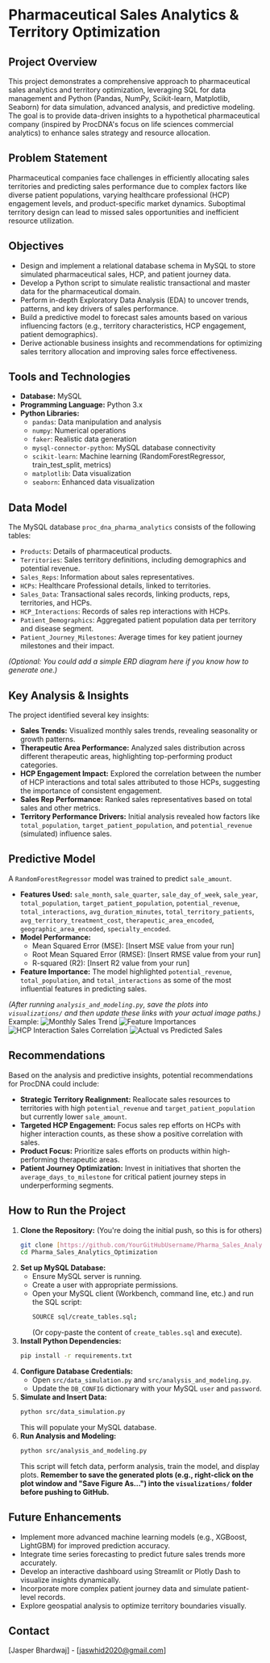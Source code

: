 # Pharmaceutical Sales Analytics & Territory Optimization

## Project Overview
This project demonstrates a comprehensive approach to pharmaceutical sales analytics and territory optimization, leveraging SQL for data management and Python (Pandas, NumPy, Scikit-learn, Matplotlib, Seaborn) for data simulation, advanced analysis, and predictive modeling. The goal is to provide data-driven insights to a hypothetical pharmaceutical company (inspired by ProcDNA's focus on life sciences commercial analytics) to enhance sales strategy and resource allocation.

## Problem Statement
Pharmaceutical companies face challenges in efficiently allocating sales territories and predicting sales performance due to complex factors like diverse patient populations, varying healthcare professional (HCP) engagement levels, and product-specific market dynamics. Suboptimal territory design can lead to missed sales opportunities and inefficient resource utilization.

## Objectives
* Design and implement a relational database schema in MySQL to store simulated pharmaceutical sales, HCP, and patient journey data.
* Develop a Python script to simulate realistic transactional and master data for the pharmaceutical domain.
* Perform in-depth Exploratory Data Analysis (EDA) to uncover trends, patterns, and key drivers of sales performance.
* Build a predictive model to forecast sales amounts based on various influencing factors (e.g., territory characteristics, HCP engagement, patient demographics).
* Derive actionable business insights and recommendations for optimizing sales territory allocation and improving sales force effectiveness.

## Tools and Technologies
* **Database:** MySQL
* **Programming Language:** Python 3.x
* **Python Libraries:**
    * `pandas`: Data manipulation and analysis
    * `numpy`: Numerical operations
    * `faker`: Realistic data generation
    * `mysql-connector-python`: MySQL database connectivity
    * `scikit-learn`: Machine learning (RandomForestRegressor, train_test_split, metrics)
    * `matplotlib`: Data visualization
    * `seaborn`: Enhanced data visualization

## Data Model
The MySQL database `proc_dna_pharma_analytics` consists of the following tables:
* `Products`: Details of pharmaceutical products.
* `Territories`: Sales territory definitions, including demographics and potential revenue.
* `Sales_Reps`: Information about sales representatives.
* `HCPs`: Healthcare Professional details, linked to territories.
* `Sales_Data`: Transactional sales records, linking products, reps, territories, and HCPs.
* `HCP_Interactions`: Records of sales rep interactions with HCPs.
* `Patient_Demographics`: Aggregated patient population data per territory and disease segment.
* `Patient_Journey_Milestones`: Average times for key patient journey milestones and their impact.

*(Optional: You could add a simple ERD diagram here if you know how to generate one.)*

## Key Analysis & Insights
The project identified several key insights:
* **Sales Trends:** Visualized monthly sales trends, revealing seasonality or growth patterns.
* **Therapeutic Area Performance:** Analyzed sales distribution across different therapeutic areas, highlighting top-performing product categories.
* **HCP Engagement Impact:** Explored the correlation between the number of HCP interactions and total sales attributed to those HCPs, suggesting the importance of consistent engagement.
* **Sales Rep Performance:** Ranked sales representatives based on total sales and other metrics.
* **Territory Performance Drivers:** Initial analysis revealed how factors like `total_population`, `target_patient_population`, and `potential_revenue` (simulated) influence sales.

## Predictive Model
A `RandomForestRegressor` model was trained to predict `sale_amount`.
* **Features Used:** `sale_month`, `sale_quarter`, `sale_day_of_week`, `sale_year`, `total_population`, `target_patient_population`, `potential_revenue`, `total_interactions`, `avg_duration_minutes`, `total_territory_patients`, `avg_territory_treatment_cost`, `therapeutic_area_encoded`, `geographic_area_encoded`, `specialty_encoded`.
* **Model Performance:**
    * Mean Squared Error (MSE): [Insert MSE value from your run]
    * Root Mean Squared Error (RMSE): [Insert RMSE value from your run]
    * R-squared (R2): [Insert R2 value from your run]
* **Feature Importance:** The model highlighted `potential_revenue`, `total_population`, and `total_interactions` as some of the most influential features in predicting sales.

*(After running `analysis_and_modeling.py`, save the plots into `visualizations/` and then update these links with your actual image paths.)*
Example:
![Monthly Sales Trend](visualizations/monthly_sales_trend.png)
![Feature Importances](visualizations/feature_importances.png)
![HCP Interaction Sales Correlation](visualizations/hcp_interaction_sales_corr.png)
![Actual vs Predicted Sales](visualizations/actual_vs_predicted_sales.png)


## Recommendations
Based on the analysis and predictive insights, potential recommendations for ProcDNA could include:
* **Strategic Territory Realignment:** Reallocate sales resources to territories with high `potential_revenue` and `target_patient_population` but currently lower `sale_amount`.
* **Targeted HCP Engagement:** Focus sales rep efforts on HCPs with higher interaction counts, as these show a positive correlation with sales.
* **Product Focus:** Prioritize sales efforts on products within high-performing therapeutic areas.
* **Patient Journey Optimization:** Invest in initiatives that shorten the `average_days_to_milestone` for critical patient journey steps in underperforming segments.

## How to Run the Project
1.  **Clone the Repository:** (You're doing the initial push, so this is for others)
    ```bash
    git clone [https://github.com/YourGitHubUsername/Pharma_Sales_Analytics_Optimization.git](https://github.com/YourGitHubUsername/Pharma_Sales_Analytics_Optimization.git)
    cd Pharma_Sales_Analytics_Optimization
    ```
2.  **Set up MySQL Database:**
    * Ensure MySQL server is running.
    * Create a user with appropriate permissions.
    * Open your MySQL client (Workbench, command line, etc.) and run the SQL script:
        ```bash
        SOURCE sql/create_tables.sql;
        ```
        (Or copy-paste the content of `create_tables.sql` and execute).
3.  **Install Python Dependencies:**
    ```bash
    pip install -r requirements.txt
    ```
4.  **Configure Database Credentials:**
    * Open `src/data_simulation.py` and `src/analysis_and_modeling.py`.
    * Update the `DB_CONFIG` dictionary with your MySQL `user` and `password`.
5.  **Simulate and Insert Data:**
    ```bash
    python src/data_simulation.py
    ```
    This will populate your MySQL database.
6.  **Run Analysis and Modeling:**
    ```bash
    python src/analysis_and_modeling.py
    ```
    This script will fetch data, perform analysis, train the model, and display plots. **Remember to save the generated plots (e.g., right-click on the plot window and "Save Figure As...") into the `visualizations/` folder before pushing to GitHub.**

## Future Enhancements
* Implement more advanced machine learning models (e.g., XGBoost, LightGBM) for improved prediction accuracy.
* Integrate time series forecasting to predict future sales trends more accurately.
* Develop an interactive dashboard using Streamlit or Plotly Dash to visualize insights dynamically.
* Incorporate more complex patient journey data and simulate patient-level records.
* Explore geospatial analysis to optimize territory boundaries visually.

## Contact
[Jasper Bhardwaj]  - [jaswhid2020@gmail.com]
